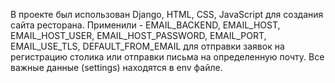 В проекте был использован Django, HTML, CSS, JavaScript для создания сайта ресторана.
Применили - EMAIL_BACKEND, EMAIL_HOST, EMAIL_HOST_USER, EMAIL_HOST_PASSWORD, EMAIL_PORT, EMAIL_USE_TLS, DEFAULT_FROM_EMAIL для 
отправки заявок на регистрацию столика или отправки письма на определенную почту. Все важные данные (settings) находятся в env файле. 
